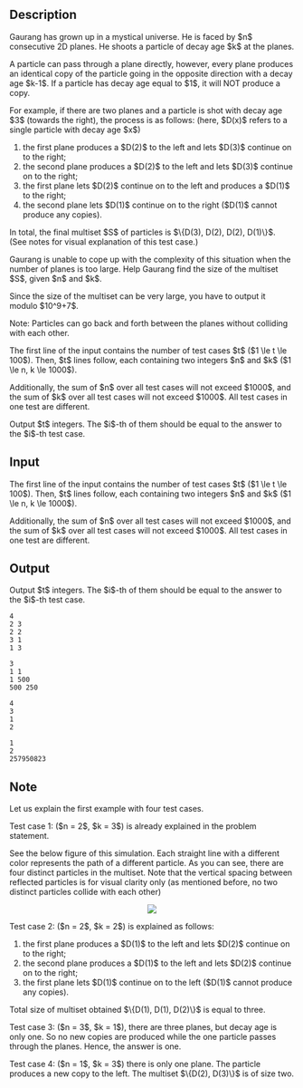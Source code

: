 ## Description

<div><p>Gaurang has grown up in a mystical universe. He is faced by $n$ consecutive 2D planes. He shoots a particle of decay age $k$ at the planes.</p><p>A particle can pass through a plane directly, however, every plane produces an identical copy of the particle going in the opposite direction with a decay age $k-1$. If a particle has decay age equal to $1$, it will NOT produce a copy.</p><p>For example, if there are two planes and a particle is shot with decay age $3$ (towards the right), the process is as follows: (here, $D(x)$ refers to a single particle with decay age $x$) </p><ol><li> the first plane produces a $D(2)$ to the left and lets $D(3)$ continue on to the right; </li><li> the second plane produces a $D(2)$ to the left and lets $D(3)$ continue on to the right; </li><li> the first plane lets $D(2)$ continue on to the left and produces a $D(1)$ to the right; </li><li> the second plane lets $D(1)$ continue on to the right ($D(1)$ cannot produce any copies). </li></ol><p>In total, the final multiset $S$ of particles is $\{D(3), D(2), D(2), D(1)\}$. (See notes for visual explanation of this test case.)</p><p>Gaurang is unable to cope up with the complexity of this situation when the number of planes is too large. Help Gaurang find the size of the multiset $S$, given $n$ and $k$.</p><p>Since the size of the multiset can be very large, you have to output it modulo $10^9+7$.</p><p>Note: Particles can go back and forth between the planes without colliding with each other.</p></div><div class="input-specification"><p>The first line of the input contains the number of test cases $t$ ($1 \le t \le 100$). Then, $t$ lines follow, each containing two integers $n$ and $k$ ($1 \le n, k \le 1000$). </p><p>Additionally, the sum of $n$ over all test cases will not exceed $1000$, and the sum of $k$ over all test cases will not exceed $1000$. All test cases in one test are different.</p></div><div class="output-specification"><p>Output $t$ integers. The $i$-th of them should be equal to the answer to the $i$-th test case.</p></div>

## Input

<p>The first line of the input contains the number of test cases $t$ ($1 \le t \le 100$). Then, $t$ lines follow, each containing two integers $n$ and $k$ ($1 \le n, k \le 1000$). </p><p>Additionally, the sum of $n$ over all test cases will not exceed $1000$, and the sum of $k$ over all test cases will not exceed $1000$. All test cases in one test are different.</p>

## Output

<p>Output $t$ integers. The $i$-th of them should be equal to the answer to the $i$-th test case.</p>





```input1
4
2 3
2 2
3 1
1 3
```




```input2
3
1 1
1 500
500 250
```




```output1
4
3
1
2
```




```output2
1
2
257950823
```



## Note

<p>Let us explain the first example with four test cases. </p><p><span class="tex-font-style-bf">Test case 1</span>: ($n = 2$, $k = 3$) is already explained in the problem statement.</p><p>See the below figure of this simulation. Each straight line with a different color represents the path of a different particle. As you can see, there are four distinct particles in the multiset. Note that the vertical spacing between reflected particles is for visual clarity only (as mentioned before, no two distinct particles collide with each other)</p><center> <img class="tex-graphics" src="file://0UN8dihW.png" style="max-width: 100.0%;max-height: 100.0%;"> </center><p><span class="tex-font-style-bf">Test case 2</span>: ($n = 2$, $k = 2$) is explained as follows:</p><ol><li> the first plane produces a $D(1)$ to the left and lets $D(2)$ continue on to the right; </li><li> the second plane produces a $D(1)$ to the left and lets $D(2)$ continue on to the right; </li><li> the first plane lets $D(1)$ continue on to the left ($D(1)$ cannot produce any copies).</li></ol><p>Total size of multiset obtained $\{D(1), D(1), D(2)\}$ is equal to three.</p><p><span class="tex-font-style-bf">Test case 3</span>: ($n = 3$, $k = 1$), there are three planes, but decay age is only one. So no new copies are produced while the one particle passes through the planes. Hence, the answer is one.</p><p><span class="tex-font-style-bf">Test case 4</span>: ($n = 1$, $k = 3$) there is only one plane. The particle produces a new copy to the left. The multiset $\{D(2), D(3)\}$ is of size two.</p>
